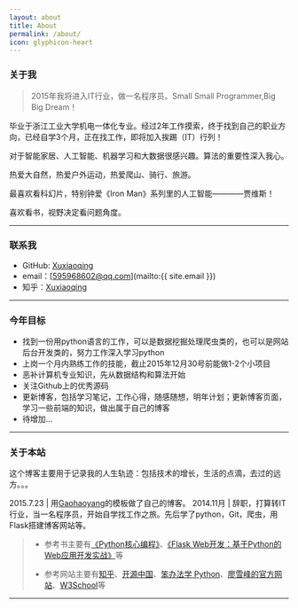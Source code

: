 ```yaml
---
layout: about
title: About
permalink: /about/
icon: glyphicon-heart
---
```


### 关于我

> 2015年我将进入IT行业，做一名程序员。Small Small Programmer,Big Big Dream！   

毕业于浙江工业大学机电一体化专业。经过2年工作摸索，终于找到自己的职业方向，已经自学3个月，正在找工作，即将加入挨踢（IT）行列！   

对于智能家居、人工智能、机器学习和大数据很感兴趣。算法的重要性深入我心。   

热爱大自然，热爱户外运动，热爱爬山、骑行、旅游。

最喜欢看科幻片，特别钟爱《Iron Man》系列里的人工智能————贾维斯！  

喜欢看书，视野决定看问题角度。  

---

### 联系我

* GitHub: [Xuxiaoqing](http://github.com/snowdream1314)
* email：[595968602@qq.com](mailto:{{ site.email }})
* 知乎：[Xuxiaoqing](http://www.zhihu.com/people/snowdream-54)

---

### 今年目标

* 找到一份用python语言的工作，可以是数据挖掘处理爬虫类的，也可以是网站后台开发类的，努力工作深入学习python
* 上岗一个月内熟练工作的技能，截止2015年12月30号前能做1-2个小项目
* 恶补计算机专业知识，先从数据结构和算法开始
* 关注Github上的优秀源码
* 更新博客，包括学习笔记，工作心得，随感随想，明年计划；更新博客页面，学习一些前端的知识，做出属于自己的博客
* 待增加...

---

### 关于本站   

这个博客主要用于记录我的人生轨迹：包括技术的增长，生活的点滴，去过的远方。。。

2015.7.23  | 用[Gaohaoyang](http://gaohaoyang.github.io/)的模板做了自己的博客。
2014.11月  | 辞职，打算转IT行业，当一名程序员，开始自学找工作之旅。先后学了python，Git，爬虫，用Flask搭建博客网站等。


 > * 参考书主要有[《Python核心编程》](http://item.jd.com/10062788.html)、[《Flask Web开发：基于Python的Web应用开发实战》](http://item.jd.com/11594082.html)等
>
 > * 参考网站主要有[知乎](http://www.zhihu.com/)、[开源中国](http://www.oschina.net/)、[笨办法学 Python](http://www.2cto.com/shouce/Pythonbbf/index.html)、[廖雪峰的官方网站](http://www.liaoxuefeng.com/)、[W3School](http://www.w3school.com.cn/h.asp)等 
>
---